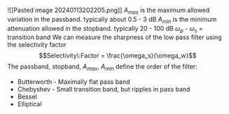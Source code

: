 ![[Pasted image 20240113202205.png]]
$A_{max}$ is the maximum allowed variation in the passband. typically about 0.5 - 3 dB
$A_{min}$ is the minimum attenuation allowed in the stopband. typically 20 - 100 dB
$\omega_p$ - $\omega_s$ = transition band
We can measure the sharpness of the low pass filter using the selectivity factor
$$Selectivity\:Factor = \frac{\omega_s}{\omega_w}$$
The passband, stopband, $A_{max}$, $A_{min}$ define the order of the filter:
- Butterworth - Maximally flat pass band
- Chebyshev - Small transition band, but ripples in pass band
- Bessel
- Elliptical